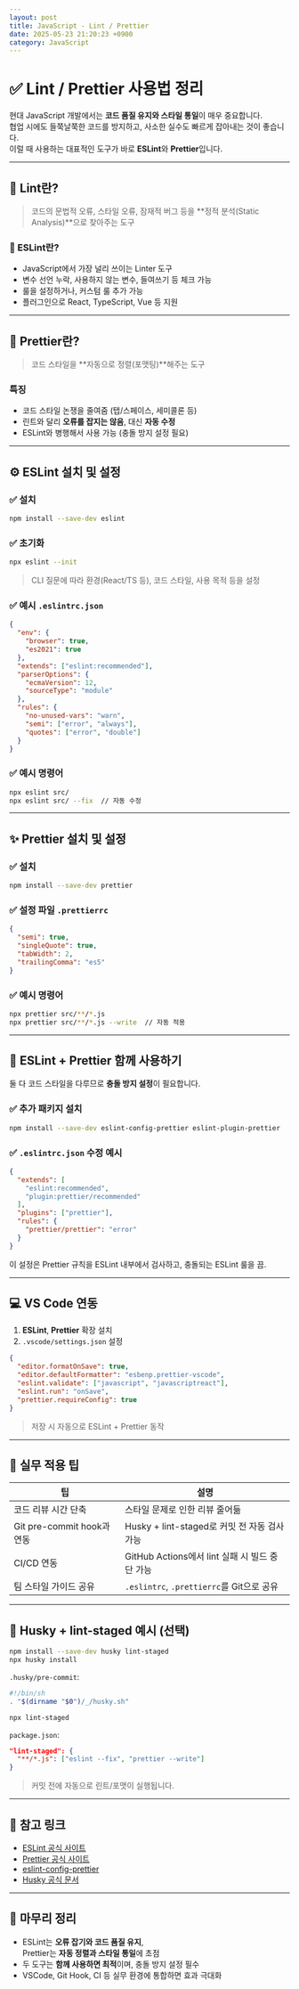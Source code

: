 ```yaml
---
layout: post
title: JavaScript - Lint / Prettier
date: 2025-05-23 21:20:23 +0900
category: JavaScript
---
```

# ✅ Lint / Prettier 사용법 정리

현대 JavaScript 개발에서는 **코드 품질 유지와 스타일 통일**이 매우 중요합니다.  
협업 시에도 들쭉날쭉한 코드를 방지하고, 사소한 실수도 빠르게 잡아내는 것이 좋습니다.  
이럴 때 사용하는 대표적인 도구가 바로 **ESLint**와 **Prettier**입니다.

---

## 🧹 Lint란?

> 코드의 문법적 오류, 스타일 오류, 잠재적 버그 등을 **정적 분석(Static Analysis)**으로 찾아주는 도구

### 📌 ESLint란?

- JavaScript에서 가장 널리 쓰이는 Linter 도구
- 변수 선언 누락, 사용하지 않는 변수, 들여쓰기 등 체크 가능
- 룰을 설정하거나, 커스텀 룰 추가 가능
- 플러그인으로 React, TypeScript, Vue 등 지원

---

## 🧽 Prettier란?

> 코드 스타일을 **자동으로 정렬(포맷팅)**해주는 도구

### 특징

- 코드 스타일 논쟁을 줄여줌 (탭/스페이스, 세미콜론 등)
- 린트와 달리 **오류를 잡지는 않음**, 대신 **자동 수정**
- ESLint와 병행해서 사용 가능 (충돌 방지 설정 필요)

---

## ⚙️ ESLint 설치 및 설정

### ✅ 설치

```bash
npm install --save-dev eslint
```

### ✅ 초기화

```bash
npx eslint --init
```

> CLI 질문에 따라 환경(React/TS 등), 코드 스타일, 사용 목적 등을 설정

### ✅ 예시 `.eslintrc.json`

```json
{
  "env": {
    "browser": true,
    "es2021": true
  },
  "extends": ["eslint:recommended"],
  "parserOptions": {
    "ecmaVersion": 12,
    "sourceType": "module"
  },
  "rules": {
    "no-unused-vars": "warn",
    "semi": ["error", "always"],
    "quotes": ["error", "double"]
  }
}
```

### ✅ 예시 명령어

```bash
npx eslint src/
npx eslint src/ --fix  // 자동 수정
```

---

## ✨ Prettier 설치 및 설정

### ✅ 설치

```bash
npm install --save-dev prettier
```

### ✅ 설정 파일 `.prettierrc`

```json
{
  "semi": true,
  "singleQuote": true,
  "tabWidth": 2,
  "trailingComma": "es5"
}
```

### ✅ 예시 명령어

```bash
npx prettier src/**/*.js
npx prettier src/**/*.js --write  // 자동 적용
```

---

## 🤝 ESLint + Prettier 함께 사용하기

둘 다 코드 스타일을 다루므로 **충돌 방지 설정**이 필요합니다.

### ✅ 추가 패키지 설치

```bash
npm install --save-dev eslint-config-prettier eslint-plugin-prettier
```

### ✅ `.eslintrc.json` 수정 예시

```json
{
  "extends": [
    "eslint:recommended",
    "plugin:prettier/recommended"
  ],
  "plugins": ["prettier"],
  "rules": {
    "prettier/prettier": "error"
  }
}
```

이 설정은 Prettier 규칙을 ESLint 내부에서 검사하고, 충돌되는 ESLint 룰을 끔.

---

## 💻 VS Code 연동

1. **ESLint**, **Prettier** 확장 설치
2. `.vscode/settings.json` 설정

```json
{
  "editor.formatOnSave": true,
  "editor.defaultFormatter": "esbenp.prettier-vscode",
  "eslint.validate": ["javascript", "javascriptreact"],
  "eslint.run": "onSave",
  "prettier.requireConfig": true
}
```

> 저장 시 자동으로 ESLint + Prettier 동작

---

## 🧠 실무 적용 팁

| 팁 | 설명 |
|-----|------|
| 코드 리뷰 시간 단축 | 스타일 문제로 인한 리뷰 줄어듦 |
| Git pre-commit hook과 연동 | Husky + lint-staged로 커밋 전 자동 검사 가능 |
| CI/CD 연동 | GitHub Actions에서 lint 실패 시 빌드 중단 가능 |
| 팀 스타일 가이드 공유 | `.eslintrc`, `.prettierrc`를 Git으로 공유 |

---

## 🧪 Husky + lint-staged 예시 (선택)

```bash
npm install --save-dev husky lint-staged
npx husky install
```

`.husky/pre-commit`:

```bash
#!/bin/sh
. "$(dirname "$0")/_/husky.sh"

npx lint-staged
```

`package.json`:

```json
"lint-staged": {
  "**/*.js": ["eslint --fix", "prettier --write"]
}
```

> 커밋 전에 자동으로 린트/포맷이 실행됩니다.

---

## 🔗 참고 링크

- [ESLint 공식 사이트](https://eslint.org/)
- [Prettier 공식 사이트](https://prettier.io/)
- [eslint-config-prettier](https://github.com/prettier/eslint-config-prettier)
- [Husky 공식 문서](https://typicode.github.io/husky)

---

## 🧾 마무리 정리

- ESLint는 **오류 잡기와 코드 품질 유지**,  
  Prettier는 **자동 정렬과 스타일 통일**에 초점
- 두 도구는 **함께 사용하면 최적**이며, 충돌 방지 설정 필수
- VSCode, Git Hook, CI 등 실무 환경에 통합하면 효과 극대화